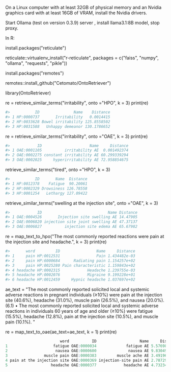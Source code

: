 On a Linux computer with at least 32GB of physical memory and an Nvidia graphics card with at least 16GB of VRAM, install the Nvidia drivers.

Start Ollama (test on version 0.3.9) server , install llama3.1:8B model, stop proxy.

In R:

install.packages("reticulate")

reticulate::virtualenv_install("r-reticulate", packages = c("faiss", "numpy", "ollama", "requests", "pikle"))

install.packages("remotes")

remotes::install_github("Cetomato/OntoRetriever")

library(OntoRetriever)

re = retrieve_similar_terms("irritability", onto ="HPO", k = 3)
print(re)
```r
#>           ID               Name    Distance
#> 1 HP:0000737       Irritability   0.0014415
#> 2 HP:0033628 Bowel irritability 125.8558502
#> 3 HP:0031588   Unhappy demeanor 130.1786652
```

re = retrieve_similar_terms("irritability", onto ="OAE", k = 3)
print(re)
```r
#>            ID                     Name     Distance
#> 1 OAE:0001105          irritability AE  0.001492374
#> 2 OAE:0002275 constant irritability AE 60.299339294
#> 3 OAE:0002025     hyperirritability AE 72.958854675
```

retrieve_similar_terms("tired", onto ="HPO", k = 3)
```r
#>           ID       Name  Distance
#> 1 HP:0012378    Fatigue  90.20061
#> 2 HP:0002329 Drowsiness 126.78558
#> 3 HP:0001254   Lethargy 127.09422
```

retrieve_similar_terms("swelling at the injection site", onto ="OAE", k = 3)
```r
#>            ID                             Name Distance
#> 1 OAE:0004526       Injection site swelling AE 14.47905
#> 2 OAE:0006820 injection site joint swelling AE 47.37137
#> 3 OAE:0006827          injection site edema AE 65.67982
```
re = map_text_to_hpo("The most commonly reported reactions were pain at the injection site and headache.", k = 3)
print(re)
```r
#>       word         ID                Name     Distance
#> 1     pain HP:0012531                Pain 1.434482e-03
#> 2     pain HP:6000684      Radiating pain 1.154257e+02
#> 3     pain HP:0025280 Pain characteristic 1.159843e+02
#> 4 headache HP:0002315            Headache 1.239755e-03
#> 5 headache HP:0002076            Migraine 9.199228e+01
#> 6 headache HP:0012459     Hypnic headache 1.037697e+02
```

ae_text = "The most commonly reported solicited local and systemic adverse reactions in pregnant
individuals (≥10%) were pain at the injection site (40.6%), headache (31.0%), muscle pain
(26.5%), and nausea (20.0%). (6.1) • The most commonly reported solicited local and systemic
adverse reactions in individuals 60 years of age and older (≥10%) were fatigue (15.5%),
headache (12.8%), pain at the injection site (10.5%), and muscle pain (10.1%). "

re = map_text_to_oae(ae_text=ae_text, k = 1)
print(re)
```r
                        word          ID                   Name     Distance
1                    fatigue OAE:0000034             fatigue AE 5.576983e-05
2                     nausea OAE:0000600              nausea AE 9.830497e-05
3                muscle pain OAE:0000383         muscle ache AE 3.491961e+01
4 pain at the injection site OAE:0000369 injection-site pain AE 2.787290e+01
5                   headache OAE:0000377            headache AE 4.732348e-05
```

